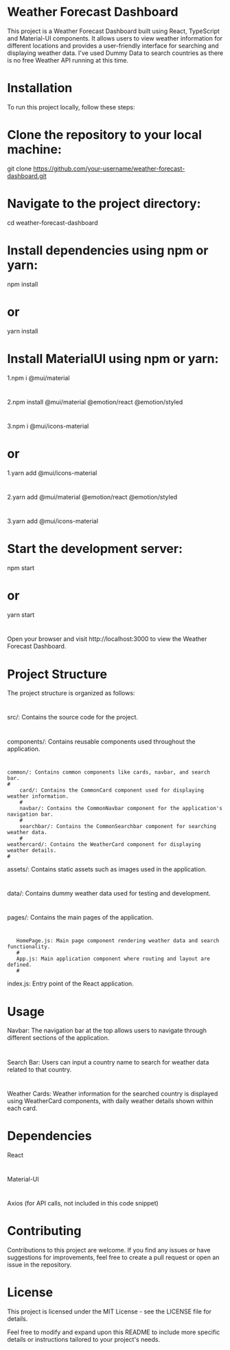 # Weather Forecast Dashboard
This project is a Weather Forecast Dashboard built using React, TypeScript and Material-UI components. It allows users to view weather information for different locations and provides a user-friendly interface for searching and displaying weather data.
I've used Dummy Data to search countries as there is no free Weather API running at this time.
# Installation
To run this project locally, follow these steps:

# Clone the repository to your local machine:
git clone https://github.com/your-username/weather-forecast-dashboard.git

# Navigate to the project directory:
cd weather-forecast-dashboard

# Install dependencies using npm or yarn:
npm install
# or
yarn install

# Install MaterialUI using npm or yarn:
1.npm i @mui/material
#
2.npm install @mui/material @emotion/react @emotion/styled
#
3.npm i @mui/icons-material
# or
1.yarn add @mui/icons-material
#
2.yarn add @mui/material @emotion/react @emotion/styled
#
3.yarn add @mui/icons-material 

# Start the development server:
npm start
# or
yarn start
# 
Open your browser and visit http://localhost:3000 to view the Weather Forecast Dashboard.

# Project Structure
The project structure is organized as follows:
#
src/: Contains the source code for the project.
#
  components/: Contains reusable components used throughout the application.
  #
    common/: Contains common components like cards, navbar, and search bar.
    #
        card/: Contains the CommonCard component used for displaying weather information.
        #
        navbar/: Contains the CommonNavbar component for the application's navigation bar.
        #
        searchbar/: Contains the CommonSearchbar component for searching weather data.
        #
    weathercard/: Contains the WeatherCard component for displaying weather details.
    #
  assets/: Contains static assets such as images used in the application.
  #
  data/: Contains dummy weather data used for testing and development.
  #
  pages/: Contains the main pages of the application.
  #
       HomePage.js: Main page component rendering weather data and search functionality.
       #
       App.js: Main application component where routing and layout are defined.
       #
index.js: Entry point of the React application.

# Usage
Navbar: The navigation bar at the top allows users to navigate through different sections of the application.
#
Search Bar: Users can input a country name to search for weather data related to that country.
#
Weather Cards: Weather information for the searched country is displayed using WeatherCard components, with daily weather details shown within each card.

# Dependencies
React
#
Material-UI
#
Axios (for API calls, not included in this code snippet)

# Contributing
Contributions to this project are welcome. If you find any issues or have suggestions for improvements, feel free to create a pull request or open an issue in the repository.

# License
This project is licensed under the MIT License - see the LICENSE file for details.

Feel free to modify and expand upon this README to include more specific details or instructions tailored to your project's needs.
